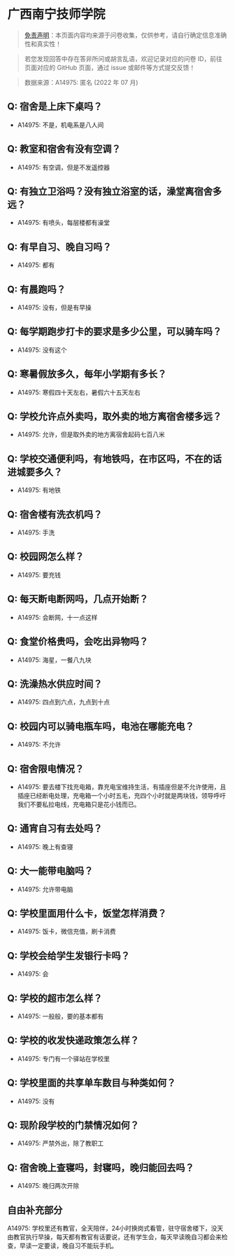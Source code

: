 # 广西南宁技师学院

> [免责声明](https://colleges.chat/#_3)：本页面内容均来源于问卷收集，仅供参考，请自行确定信息准确性和真实性！

> 若您发现回答中存在答非所问或胡言乱语，欢迎记录对应的问卷 ID，前往页面对应的 GitHub 页面，通过 issue 或邮件等方式提交反馈！

> 数据来源：A14975: 匿名 (2022 年 07 月)

## Q: 宿舍是上床下桌吗？

- A14975: 不是，机电系是八人间

## Q: 教室和宿舍有没有空调？

- A14975: 有空调，但是不发遥控器

## Q: 有独立卫浴吗？没有独立浴室的话，澡堂离宿舍多远？

- A14975: 有喷头，每层楼都有澡堂

## Q: 有早自习、晚自习吗？

- A14975: 都有

## Q: 有晨跑吗？

- A14975: 没有，但是有早操

## Q: 每学期跑步打卡的要求是多少公里，可以骑车吗？

- A14975: 没有这个

## Q: 寒暑假放多久，每年小学期有多长？

- A14975: 寒假四十天左右，暑假六十五天左右

## Q: 学校允许点外卖吗，取外卖的地方离宿舍楼多远？

- A14975: 允许，但是取外卖的地方离宿舍起码七百八米

## Q: 学校交通便利吗，有地铁吗，在市区吗，不在的话进城要多久？

- A14975: 有地铁

## Q: 宿舍楼有洗衣机吗？

- A14975: 手洗

## Q: 校园网怎么样？

- A14975: 要充钱

## Q: 每天断电断网吗，几点开始断？

- A14975: 会断网，十一点这样

## Q: 食堂价格贵吗，会吃出异物吗？

- A14975: 海星，一餐八九块

## Q: 洗澡热水供应时间？

- A14975: 四点到六点，九点到十点

## Q: 校园内可以骑电瓶车吗，电池在哪能充电？

- A14975: 不允许

## Q: 宿舍限电情况？

- A14975: 要去楼下找充电箱，靠充电宝维持生活，有插座但是不允许使用，且插座已经断电处理，充电箱一个小时五毛，充四个小时就是两块钱，领导呼吁我们不要私拉电线，充电箱只是花小钱而已。

## Q: 通宵自习有去处吗？

- A14975: 晚上有查寝

## Q: 大一能带电脑吗？

- A14975: 允许带电脑

## Q: 学校里面用什么卡，饭堂怎样消费？

- A14975: 饭卡，微信充值，刷卡消费

## Q: 学校会给学生发银行卡吗？

- A14975: 会

## Q: 学校的超市怎么样？

- A14975: 一般般，要的基本都有

## Q: 学校的收发快递政策怎么样？

- A14975: 专门有一个驿站在学校里

## Q: 学校里面的共享单车数目与种类如何？

- A14975: 没有

## Q: 现阶段学校的门禁情况如何？

- A14975: 严禁外出，除了教职工

## Q: 宿舍晚上查寝吗，封寝吗，晚归能回去吗？

- A14975: 晚归两次开除

## 自由补充部分

A14975: 学校里还有教官，全天陪伴，24小时换岗式看管，驻守宿舍楼下，没天由教官执行早操，每天都有教官有话要说，还有学生会，每天早读晚自习都会来检查，早读一定要读，晚自习不能玩手机。